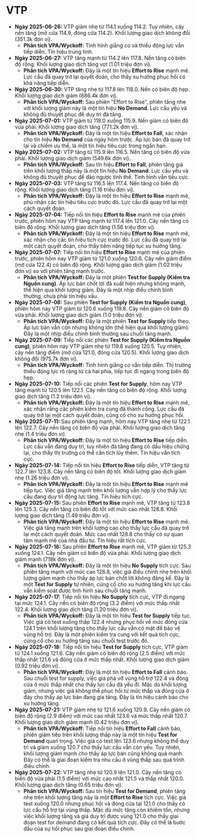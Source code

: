 # VTP

- **Ngày 2025-06-26:** VTP giảm nhẹ từ 114.1 xuống 114.2. Tuy nhiên, cây nến tăng (mở cửa 114.9, đóng cửa 114.2). Khối lượng giao dịch không đổi (351.3k đơn vị).
    - **Phân tích VPA/Wyckoff:** Tình hình giằng co và thiếu động lực vẫn tiếp diễn. Tín hiệu trung tính.
- **Ngày 2025-06-27:** VTP tăng mạnh từ 114.2 lên 117.8. Nến tăng có biên độ rộng. Khối lượng giao dịch tăng vọt (1.01 triệu đơn vị).
    - **Phân tích VPA/Wyckoff:** Đây là một tín hiệu **Effort to Rise** mạnh mẽ. Lực cầu đã quay trở lại quyết đoán, cho thấy xu hướng phục hồi có khả năng tiếp diễn.
- **Ngày 2025-06-30:** VTP tăng nhẹ từ 117.8 lên 118.0. Nến có biên độ hẹp. Khối lượng giao dịch giảm (686.4k đơn vị).
    - **Phân tích VPA/Wyckoff:** Sau phiên "Effort to Rise", phiên tăng nhẹ với khối lượng giảm này là một tín hiệu **No Demand**. Lực cầu yếu và không đủ thuyết phục để duy trì đà tăng.
- **Ngày 2025-07-01:** VTP giảm từ 118.0 xuống 115.9. Nến giảm có biên độ vừa phải. Khối lượng giao dịch tăng (771.2k đơn vị).
    - **Phân tích VPA/Wyckoff:** Đây là một tín hiệu **Effort to Fall**, xác nhận cho tín hiệu **No Demand** của ngày hôm trước. Áp lực bán đã quay trở lại và chiếm ưu thế, là một tín hiệu tiêu cực trong ngắn hạn.
- **Ngày 2025-07-02:** VTP tăng từ 115.9 lên 116.5. Nến tăng có biên độ vừa phải. Khối lượng giao dịch giảm (549.6k đơn vị).
    - **Phân tích VPA/Wyckoff:** Sau tín hiệu **Effort to Fall**, phiên tăng giá trên khối lượng thấp này là một tín hiệu **No Demand**. Lực cầu yếu và không đủ thuyết phục để đảo ngược tình thế. Tình hình vẫn tiêu cực.
- **Ngày 2025-07-03:** VTP tăng từ 116.5 lên 117.4. Nến tăng có biên độ rộng. Khối lượng giao dịch tăng (1.16 triệu đơn vị).
    - **Phân tích VPA/Wyckoff:** Đây là một tín hiệu **Effort to Rise** mạnh mẽ, phủ nhận các tín hiệu tiêu cực trước đó. Lực cầu đã quay trở lại một cách quyết đoán.
- **Ngày 2025-07-04:** Tiếp nối tín hiệu **Effort to Rise** mạnh mẽ của phiên trước, phiên hôm nay VTP tăng mạnh từ 117.4 lên 121.0. Cây nến tăng có biên độ rộng. Khối lượng giao dịch tăng (1.56 triệu đơn vị).
    - **Phân tích VPA/Wyckoff:** Đây là một tín hiệu **Effort to Rise** mạnh mẽ, xác nhận cho các tín hiệu tích cực trước đó. Lực cầu đã quay trở lại một cách quyết đoán, cho thấy tiềm năng tiếp tục xu hướng tăng.
- **Ngày 2025-07-07:** Tiếp nối tín hiệu **Effort to Rise** mạnh mẽ của phiên trước, phiên hôm nay VTP giảm từ 121.0 xuống 120.6. Cây nến giảm điểm (mở cửa 122.4) có biên độ rộng. Khối lượng giao dịch giảm (1.02 triệu đơn vị) so với phiên tăng mạnh trước.
    - **Phân tích VPA/Wyckoff:** Đây là một phiên **Test for Supply (Kiểm tra Nguồn cung)**. Áp lực bán chốt lời đã xuất hiện nhưng không mạnh, thể hiện qua khối lượng giảm. Đây là một nhịp điều chỉnh bình thường, chưa phải tín hiệu xấu.
- **Ngày 2025-07-08:** Sau phiên **Test for Supply (Kiểm tra Nguồn cung)**, phiên hôm nay VTP giảm từ 120.6 xuống 119.8. Cây nến giảm có biên độ vừa phải. Khối lượng giao dịch giảm (1.0 triệu đơn vị).
    - **Phân tích VPA/Wyckoff:** Đây là một phiên **Test for Supply** tiếp theo. Áp lực bán vẫn còn nhưng không lớn (thể hiện qua khối lượng giảm). Đây là một nhịp điều chỉnh bình thường sau chuỗi tăng mạnh.
- **Ngày 2025-07-09:** Tiếp nối các phiên **Test for Supply (Kiểm tra Nguồn cung)**, phiên hôm nay VTP giảm nhẹ từ 119.8 xuống 120.5. Tuy nhiên, cây nến tăng điểm (mở cửa 121.0, đóng cửa 120.5). Khối lượng giao dịch không đổi (975.7k đơn vị).
    - **Phân tích VPA/Wyckoff:** Tình hình giằng co vẫn tiếp diễn. Thị trường thiếu động lực rõ ràng từ cả hai phía, tiếp tục đi ngang trong biên độ hẹp.
- **Ngày 2025-07-10:** Tiếp nối các phiên **Test for Supply**, hôm nay VTP tăng mạnh từ 120.5 lên 122.1. Cây nến tăng có biên độ rộng. Khối lượng giao dịch tăng (1.2 triệu đơn vị).
    - **Phân tích VPA/Wyckoff:** Đây là một tín hiệu **Effort to Rise** mạnh mẽ, xác nhận rằng các phiên kiểm tra cung đã thành công. Lực cầu đã quay trở lại một cách quyết đoán, củng cố cho xu hướng phục hồi.
- **Ngày 2025-07-11:** Sau phiên tăng mạnh, hôm nay VTP tăng nhẹ từ 122.1 lên 122.7. Cây nến tăng có biên độ vừa phải. Khối lượng giao dịch tăng nhẹ (1.4 triệu đơn vị).
    - **Phân tích VPA/Wyckoff:** Đây là một tín hiệu **Effort to Rise** tiếp diễn. Lực cầu vẫn đang duy trì, tuy nhiên đà tăng đang có dấu hiệu chững lại, cho thấy thị trường có thể cần tích lũy thêm. Tín hiệu vẫn tích cực.
- **Ngày 2025-07-14:** Tiếp nối tín hiệu **Effort to Rise** tiếp diễn, VTP tăng từ 122.7 lên 123.8. Cây nến tăng có biên độ tốt. Khối lượng giao dịch giảm nhẹ (1.26 triệu đơn vị).
    - **Phân tích VPA/Wyckoff:** Đây là một tín hiệu **Effort to Rise** mạnh mẽ tiếp tục. Việc giá tăng mạnh trên khối lượng vẫn hợp lý cho thấy lực cầu đang duy trì động lực tăng. Tín hiệu tích cực.
- **Ngày 2025-07-15:** Sau phiên **Effort to Rise** mạnh mẽ, VTP tăng từ 123.8 lên 125.3. Cây nến tăng có biên độ tốt với mức cao nhất 128.8. Khối lượng giao dịch tăng (1.49 triệu đơn vị).
    - **Phân tích VPA/Wyckoff:** Đây là một tín hiệu **Effort to Rise** mạnh mẽ. Việc giá tăng mạnh trên khối lượng cao cho thấy lực cầu đã quay trở lại một cách quyết đoán. Mức cao nhất 128.8 cho thấy có sự quan tâm mạnh mẽ của nhà đầu tư. Tín hiệu rất tích cực.
- **Ngày 2025-07-16:** Sau phiên **Effort to Rise** mạnh mẽ, VTP giảm từ 125.3 xuống 124.1. Cây nến giảm có biên độ vừa phải. Khối lượng giao dịch giảm mạnh (718k đơn vị).
    - **Phân tích VPA/Wyckoff:** Đây là một tín hiệu **No Supply** tích cực. Sau phiên tăng mạnh với mức cao 128.8, việc giá điều chỉnh nhẹ trên khối lượng giảm mạnh cho thấy áp lực bán chốt lời không đáng kể. Đây là một **Test for Supply** tự nhiên, củng cố cho xu hướng tăng khi lực cầu vẫn kiểm soát được tình hình sau chuỗi tăng mạnh.
- **Ngày 2025-07-17:** Tiếp nối tín hiệu **No Supply** tích cực, VTP đi ngang tại mức 124.1. Cây nến có biên độ rộng (3.2 điểm) với mức thấp nhất 122.4. Khối lượng giao dịch tăng (1.20 triệu đơn vị).
    - **Phân tích VPA/Wyckoff:** Đây là một tín hiệu **Test for Supply** tiếp tục. Việc giá có test xuống thấp 122.4 nhưng phục hồi về mức đóng cửa 124.1 trên khối lượng tăng cho thấy lực cầu vẫn có mặt để bảo vệ vùng hỗ trợ. Đây là một phiên kiểm tra cung với kết quả tích cực, củng cố cho xu hướng tăng sau chuỗi test trước đó.
- **Ngày 2025-07-18:** Tiếp nối tín hiệu **Test for Supply** tích cực, VTP giảm từ 124.1 xuống 121.6. Cây nến giảm có biên độ rộng (2.5 điểm) với mức thấp nhất 121.6 và đóng cửa ở mức thấp nhất. Khối lượng giao dịch giảm (0.92 triệu đơn vị).
    - **Phân tích VPA/Wyckoff:** Đây là một tín hiệu **Effort to Fall** cảnh báo. Sau chuỗi test for supply, việc giá phá vỡ vùng hỗ trợ 122.4 và đóng cửa ở mức thấp nhất cho thấy lực cầu đã yếu đi. Mặc dù khối lượng giảm, nhưng việc giá không thể phục hồi từ mức thấp và đóng cửa ở đáy cho thấy áp lực bán đang gia tăng. Đây là tín hiệu cảnh báo cho xu hướng tăng.
- **Ngày 2025-07-21:** VTP giảm nhẹ từ 121.6 xuống 120.9. Cây nến giảm có biên độ rộng (2.9 điểm) với mức cao nhất 123.6 và mức thấp nhất 120.7. Khối lượng giao dịch giảm mạnh (0.42 triệu đơn vị).
    - **Phân tích VPA/Wyckoff:** Tiếp nối tín hiệu **Effort to Fall** cảnh báo, phiên giảm tiếp trên khối lượng thấp này là một tín hiệu **Test for Demand** quan trọng. Việc giá có test lên 123.6 nhưng không thể duy trì và giảm xuống 120.7 cho thấy lực cầu vẫn còn yếu. Tuy nhiên, khối lượng giảm mạnh cho thấy áp lực bán cũng không quá mạnh. Đây có thể là giai đoạn kiểm tra nhu cầu ở vùng thấp sau quá trình điều chỉnh.
- **Ngày 2025-07-22:** VTP tăng nhẹ từ 120.9 lên 121.0. Cây nến tăng có biên độ vừa phải (1.5 điểm) với mức cao nhất 121.5 và thấp nhất 120.0. Khối lượng giao dịch tăng (0.65 triệu đơn vị).
    - **Phân tích VPA/Wyckoff:** Sau tín hiệu **Test for Demand**, phiên tăng nhẹ trên khối lượng tăng này là một **Effort to Rise** tích cực. Việc giá test xuống 120.0 nhưng phục hồi và đóng cửa tại 121.0 cho thấy có lực cầu hỗ trợ tại vùng thấp. Mặc dù mức tăng còn khiêm tốn, nhưng việc khối lượng tăng và giá duy trì được vùng 121.0 cho thấy giai đoạn test for demand đang có kết quả tích cực. Đây có thể là bước đầu của sự hồi phục sau giai đoạn điều chỉnh.


